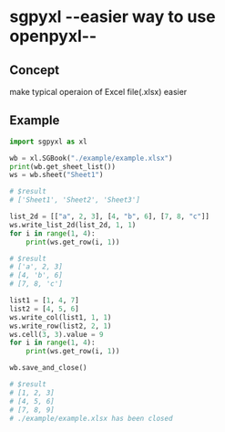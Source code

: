 # sgpyxl --easier way to use openpyxl--

## Concept

make typical operaion of Excel file(.xlsx) easier

## Example

```python
import sgpyxl as xl

wb = xl.SGBook("./example/example.xlsx")
print(wb.get_sheet_list())
ws = wb.sheet("Sheet1")

# $result
# ['Sheet1', 'Sheet2', 'Sheet3']
```

```python
list_2d = [["a", 2, 3], [4, "b", 6], [7, 8, "c"]]
ws.write_list_2d(list_2d, 1, 1)
for i in range(1, 4):
    print(ws.get_row(i, 1))

# $result
# ['a', 2, 3]
# [4, 'b', 6]
# [7, 8, 'c']
```

```python
list1 = [1, 4, 7]
list2 = [4, 5, 6]
ws.write_col(list1, 1, 1)
ws.write_row(list2, 2, 1)
ws.cell(3, 3).value = 9
for i in range(1, 4):
    print(ws.get_row(i, 1))

wb.save_and_close()

# $result
# [1, 2, 3]
# [4, 5, 6]
# [7, 8, 9]
# ./example/example.xlsx has been closed
```

